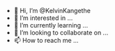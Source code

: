 - 👋 Hi, I’m @KelvinKangethe
- 👀 I’m interested in ...
- 🌱 I’m currently learning ...
- 💞️ I’m looking to collaborate on ...
- 📫 How to reach me ...

<!---
KelvinKangethe/KelvinKangethe is a ✨ special ✨ repository because its `README.md` (this file) appears on your GitHub profile.
You can click the Preview link to take a look at your changes.
--->
